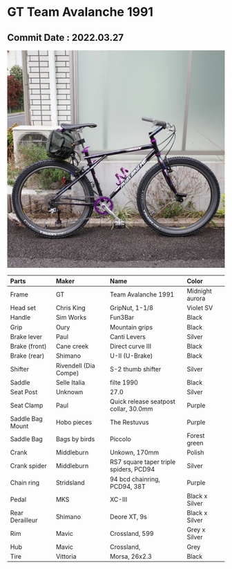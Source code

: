 # GT Team Avalanche 1991

## Commit Date : 2022.03.27

<img src=photo_000.jpg width=640></img>

| Parts  | Maker | Name | Color|
|:-------|:------|:-----|:-----|
| Frame            | GT                    | Team Avalanche 1991                    | Midnight aurora |
| Head set         | Chris King            | GripNut, 1-1/8                         | Violet SV |
| Handle           | Sim Works             | Fun3Bar                                | Black |
| Grip             | Oury                  | Mountain grips                         | Black |
| Brake lever      | Paul                  | Canti Levers                           | Silver |
| Brake (front)    | Cane creek            | Direct curve III                       | Black  |
| Brake (rear)     | Shimano               | U-II (U-Brake)                         | Black  |
| Shifter          | Rivendell (Dia Compe) | S-2 thumb shifter                      | Silver |
| Saddle           | Selle Italia          | filte 1990                             | Black  |
| Seat Post        | Unknown               | 27.0                                   | Silver |
| Seat Clamp       | Paul                  | Quick release seatpost collar, 30.0mm  | Purple |
| Saddle Bag Mount | Hobo pieces           | The Restuvus                           | Purple |
| Saddle Bag       | Bags by birds         | Piccolo                                | Forest green |
| Crank            | Middleburn            | Unkown, 170mm                          | Polish |
| Crank spider     | Middleburn            | RS7 square taper triple spiders, PCD94 | Silver |
| Chain ring       | Stridsland            | 94 bcd chainring, PCD94, 38T           | Purple |
| Pedal            | MKS                   | XC-III                                 | Black x Silver |
| Rear Derailleur  | Shimano               | Deore XT, 9s                           | Black x Silver |
| Rim              | Mavic                 | Crossland, 599                         | Grey x Silver |
| Hub              | Mavic                 | Crossland,                             | Grey |
| Tire             | Vittoria              | Morsa, 26x2.3                          | Black |

